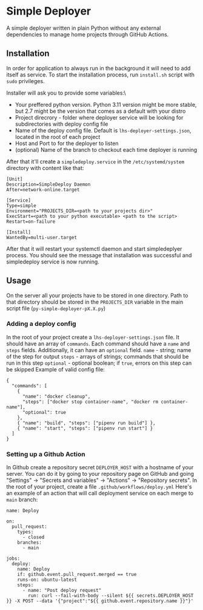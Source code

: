 # Simple Deployer

A simple deployer written in plain Python without any external dependencies to manage home projects through GitHub Actions.

## Installation

In order for application to always run in the background it will need to add itself as service.
To start the installation process, run `install.sh` script with `sudo` privileges.

Installer will ask you to provide some variables:\
* Your preffered python version. Python 3.11 version might be more stable, but 2.7 might be the version that comes as a default with your distro
* Project direcrory - folder where deployer service will be looking for subdirectories with deploy config file
* Name of the deploy config file. Default is `lhs-deployer-settings.json`, located in the root of each project
* Host and Port to for the deployer to listen
* (optional) Name of the branch to checkout each time deployer is running

After that it'll create a `simpledeploy.service` in the `/etc/systemd/system` directory with content like that:

```
[Unit]
Description=SimpleDeploy Daemon
After=network-online.target

[Service]
Type=simple
Environment="PROJECTS_DIR=<path to your projects dir>"
ExecStart=<path to your python executable> <path to the script>
Restart=on-failure

[Install]
WantedBy=multi-user.target
```

After that it will restart your systemctl daemon and start simpledeplyer process. You should see the message that installation was successful and simpledeploy service is now running.

## Usage

On the server all your projects have to be stored in one directory. Path to that directory should be stored in the `PROJECTS_DIR` variable in the main script file (`py-simple-deployer-pX.X.py`)

### Adding a deploy config

In the root of your project create a `lhs-deployer-settings.json` file.
It should have an array of `commands`. Each command should have a `name` and `steps` fields. Additionally, it can have an `optional` field.
`name` - string; name of the step for output
`steps` - arrays of strings; commands that should be run in this step
`optional` - optional boolean; if `true`, errors on this step can be skipped
Example of valid config file:

```
{
  "commands": [
    {
      "name": "docker cleanup",
      "steps": ["docker stop container-name", "docker rm container-name"],
      "optional": true
    },
    { "name": "build", "steps": ["pipenv run build"] },
    { "name": "start", "steps": ["pipenv run start"] }
  ]
}
```

### Setting up a Github Action

In Github create a repository secret `DEPLOYER_HOST` with a hostname of your server. You can do it by going to your repository page on GitHub and going "Settings" -> "Secrets and variables" -> "Actions" -> "Repository secrets".
In the root of your project, create a file `.github/workflows/deploy.yml`
Here's an example of an action that will call deployment service on each merge to `main` branch:

```
name: Deploy

on:
  pull_request:
    types:
      - closed
    branches:
      - main

jobs:
  deploy:
    name: Deploy
    if: github.event.pull_request.merged == true
    runs-on: ubuntu-latest
    steps:
      - name: "Post deploy request"
        run: curl --fail-with-body --silent ${{ secrets.DEPLOYER_HOST }} -X POST --data '{"project":"${{ github.event.repository.name }}"}'

```
